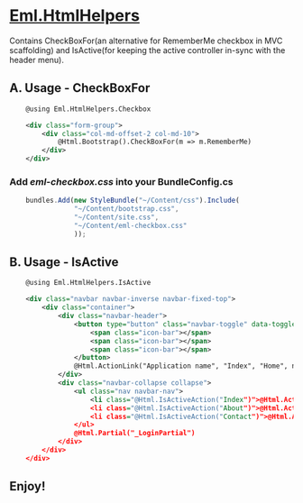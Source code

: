 # [Eml.HtmlHelpers](https://preview.nuget.org/packages/Eml.HtmlHelpers/)
Contains CheckBoxFor(an alternative for RememberMe checkbox in MVC scaffolding) and IsActive(for keeping the active controller in-sync with the header menu).

## A. Usage - CheckBoxFor    
```xml
    @using Eml.HtmlHelpers.Checkbox

    <div class="form-group">
        <div class="col-md-offset-2 col-md-10">
            @Html.Bootstrap().CheckBoxFor(m => m.RememberMe)
        </div>
    </div>
 ```

### Add ***eml-checkbox.css*** into your BundleConfig.cs
```javascript
    bundles.Add(new StyleBundle("~/Content/css").Include(
                "~/Content/bootstrap.css",
                "~/Content/site.css",
                "~/Content/eml-checkbox.css"
                ));
 ```

## B. Usage - IsActive    
```xml
    @using Eml.HtmlHelpers.IsActive

    <div class="navbar navbar-inverse navbar-fixed-top">
        <div class="container">
            <div class="navbar-header">
                <button type="button" class="navbar-toggle" data-toggle="collapse" data-target=".navbar-collapse">
                    <span class="icon-bar"></span>
                    <span class="icon-bar"></span>
                    <span class="icon-bar"></span>
                </button>
                @Html.ActionLink("Application name", "Index", "Home", new { area = "" }, new { @class = "navbar-brand" })
            </div>
            <div class="navbar-collapse collapse">
                <ul class="nav navbar-nav">
                    <li class="@Html.IsActiveAction("Index")">@Html.ActionLink("Home", "Index", "Home")</li>
                    <li class="@Html.IsActiveAction("About")">@Html.ActionLink("About", "About", "Home")</li>
                    <li class="@Html.IsActiveAction("Contact")">@Html.ActionLink("Contact", "Contact", "Home")</li>
                </ul>
                @Html.Partial("_LoginPartial")
            </div>
        </div>
    </div>
 ```


## Enjoy!
